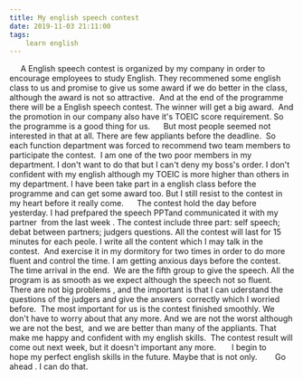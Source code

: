 ```yaml
---
title: My english speech contest
date: 2019-11-03 21:11:00
tags:
    learn english
---
```

     A English speech contest is organized by my company in order to encourage employees to study English. They recommened some english class to us and promise to give us some award if we do better in the class, although the award is not so attractive.  And at the end of the programme there will be a English speech contest. The winner will get a big award.  And the promotion in our company also have it's TOEIC score requirement. So the programme is a good thing for us.      But most people seemed not interested in that at all. There are few appliants before the deadline.  So each function department was forced to recommend two team members to participate the contest.  I am one of the two poor members in my department. I don't want to do that but I can't deny my boss's order. I don't confident with my english although my TOEIC is more higher than others in my department. I have been take part in a english class before the programme and can get some award too. But I still resist to the contest in my heart before it really come.      The contest hold the day before yesterday. I had prefpared the speech PPTand communicated it with my partner  from the last week . The contest include three part: self speech; debat between partners; judgers questions. All the contest will last for 15 minutes for each peole. I write all the content which I may talk in the contest.  And exercise it in my dormitory for two times in order to do more fluent and control the time. I am getting anxious days before the contest.       The time arrival in the end.  We are the fifth group to give the speech. All the program is as smooth as we expect although the speech not so fluent.  There are not big problems , and the important is that I can uderstand the questions of the judgers and give the answers  correctly which I worried before.  The most important for us is the contest finished smoothly. We don't have to worry about that any more. And we are not the worst although we are not the best,  and we are better than many of the appliants. That make me happy and confident with my english skills.  The contest result will come out next week, but it doesn't important any more.       I begin to hope my perfect english skills in the future. Maybe that is not only.        Go ahead . I can do that.